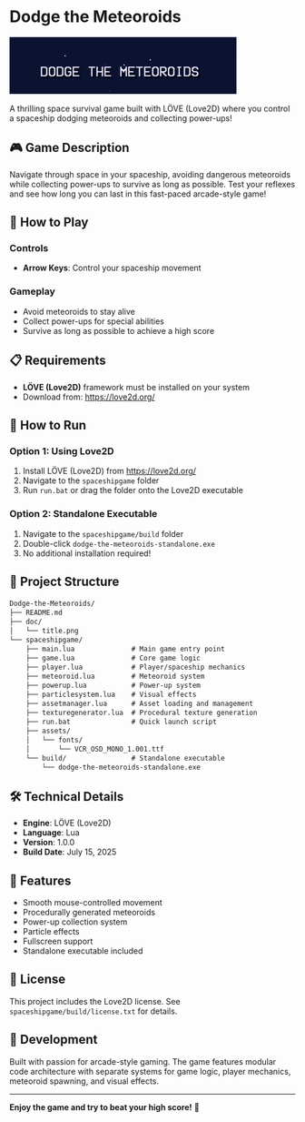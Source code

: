 # Dodge the Meteoroids

![Game Title](doc/title.png)

A thrilling space survival game built with LÖVE (Love2D) where you control a spaceship dodging meteoroids and collecting power-ups!

## 🎮 Game Description

Navigate through space in your spaceship, avoiding dangerous meteoroids while collecting power-ups to survive as long as possible. Test your reflexes and see how long you can last in this fast-paced arcade-style game!

## 🚀 How to Play

### Controls

- **Arrow Keys**: Control your spaceship movement

### Gameplay

- Avoid meteoroids to stay alive
- Collect power-ups for special abilities
- Survive as long as possible to achieve a high score

## 📋 Requirements

- **LÖVE (Love2D)** framework must be installed on your system
- Download from: <https://love2d.org/>

## 🎯 How to Run

### Option 1: Using Love2D

1. Install LÖVE (Love2D) from <https://love2d.org/>
2. Navigate to the `spaceshipgame` folder
3. Run `run.bat` or drag the folder onto the Love2D executable

### Option 2: Standalone Executable

1. Navigate to the `spaceshipgame/build` folder
2. Double-click `dodge-the-meteoroids-standalone.exe`
3. No additional installation required!

## 📁 Project Structure

```text
Dodge-the-Meteoroids/
├── README.md
├── doc/
│   └── title.png
└── spaceshipgame/
    ├── main.lua              # Main game entry point
    ├── game.lua              # Core game logic
    ├── player.lua            # Player/spaceship mechanics
    ├── meteoroid.lua         # Meteoroid system
    ├── powerup.lua           # Power-up system
    ├── particlesystem.lua    # Visual effects
    ├── assetmanager.lua      # Asset loading and management
    ├── texturegenerator.lua  # Procedural texture generation
    ├── run.bat               # Quick launch script
    ├── assets/
    │   └── fonts/
    │       └── VCR_OSD_MONO_1.001.ttf
    └── build/                # Standalone executable
        └── dodge-the-meteoroids-standalone.exe
```

## 🛠️ Technical Details

- **Engine**: LÖVE (Love2D)
- **Language**: Lua
- **Version**: 1.0.0
- **Build Date**: July 15, 2025

## 🎨 Features

- Smooth mouse-controlled movement
- Procedurally generated meteoroids
- Power-up collection system
- Particle effects
- Fullscreen support
- Standalone executable included

## 📄 License

This project includes the Love2D license. See `spaceshipgame/build/license.txt` for details.

## 🎯 Development

Built with passion for arcade-style gaming. The game features modular code architecture with separate systems for game logic, player mechanics, meteoroid spawning, and visual effects.

---

**Enjoy the game and try to beat your high score!** 🚀
